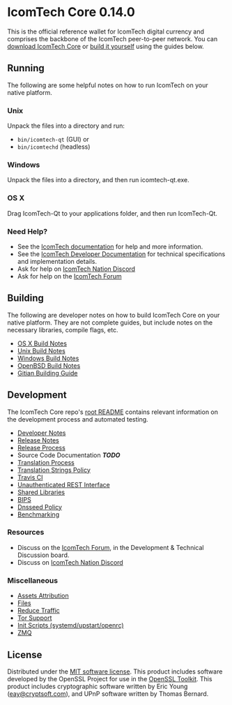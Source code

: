 IcomTech Core 0.14.0
=====================

This is the official reference wallet for IcomTech digital currency and comprises the backbone of the IcomTech peer-to-peer network. You can [download IcomTech Core](https://www.icomtech.org/downloads/) or [build it yourself](#building) using the guides below.

Running
---------------------
The following are some helpful notes on how to run IcomTech on your native platform.

### Unix

Unpack the files into a directory and run:

- `bin/icomtech-qt` (GUI) or
- `bin/icomtechd` (headless)

### Windows

Unpack the files into a directory, and then run icomtech-qt.exe.

### OS X

Drag IcomTech-Qt to your applications folder, and then run IcomTech-Qt.

### Need Help?

* See the [IcomTech documentation](https://docs.icomtech.org)
for help and more information.
* See the [IcomTech Developer Documentation](https://icomtech-docs.github.io/) 
for technical specifications and implementation details.
* Ask for help on [IcomTech Nation Discord](http://icomtechchat.org)
* Ask for help on the [IcomTech Forum](https://icomtech.org/forum)

Building
---------------------
The following are developer notes on how to build IcomTech Core on your native platform. They are not complete guides, but include notes on the necessary libraries, compile flags, etc.

- [OS X Build Notes](build-osx.md)
- [Unix Build Notes](build-unix.md)
- [Windows Build Notes](build-windows.md)
- [OpenBSD Build Notes](build-openbsd.md)
- [Gitian Building Guide](gitian-building.md)

Development
---------------------
The IcomTech Core repo's [root README](/README.md) contains relevant information on the development process and automated testing.

- [Developer Notes](developer-notes.md)
- [Release Notes](release-notes.md)
- [Release Process](release-process.md)
- Source Code Documentation ***TODO***
- [Translation Process](translation_process.md)
- [Translation Strings Policy](translation_strings_policy.md)
- [Travis CI](travis-ci.md)
- [Unauthenticated REST Interface](REST-interface.md)
- [Shared Libraries](shared-libraries.md)
- [BIPS](bips.md)
- [Dnsseed Policy](dnsseed-policy.md)
- [Benchmarking](benchmarking.md)

### Resources
* Discuss on the [IcomTech Forum](https://icomtech.org/forum), in the Development & Technical Discussion board.
* Discuss on [IcomTech Nation Discord](http://icomtechchat.org)

### Miscellaneous
- [Assets Attribution](assets-attribution.md)
- [Files](files.md)
- [Reduce Traffic](reduce-traffic.md)
- [Tor Support](tor.md)
- [Init Scripts (systemd/upstart/openrc)](init.md)
- [ZMQ](zmq.md)

License
---------------------
Distributed under the [MIT software license](/COPYING).
This product includes software developed by the OpenSSL Project for use in the [OpenSSL Toolkit](https://www.openssl.org/). This product includes
cryptographic software written by Eric Young ([eay@cryptsoft.com](mailto:eay@cryptsoft.com)), and UPnP software written by Thomas Bernard.
